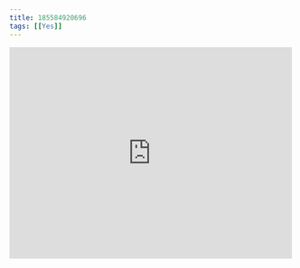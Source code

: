 ```yaml
---
title: 185584920696
tags: [[Yes]]
---
```

<iframe allow="accelerometer; autoplay; clipboard-write; encrypted-media; gyroscope; picture-in-picture" allowfullscreen="" frameborder="0" height="375" id="youtube_iframe" src="https://www.youtube.com/embed/vpIduDaggVA?feature=oembed&amp;enablejsapi=1&amp;origin=https://safe.txmblr.com&amp;wmode=opaque" width="500"></iframe>